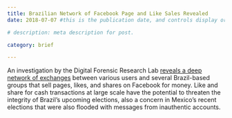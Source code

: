 ```yaml
---
title: Brazilian Network of Facebook Page and Like Sales Revealed
date: 2018-07-07 #this is the publication date, and controls display order.

# description: meta description for post.

category: brief

---
```


An investigation by the Digital Forensic Research Lab [reveals a deep network of exchanges][link] between various users and several Brazil-based groups that sell pages, likes, and shares on Facebook for money. Like and share for cash transactions at large scale have the potential to threaten the integrity of Brazil’s upcoming elections, also a concern in Mexico’s recent elections that were also flooded with messages from inauthentic accounts.

[link]: https://medium.com/dfrlab/electionwatch-loves-for-sale-in-brazil-f8033427dbe0

